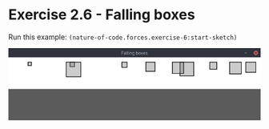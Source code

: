 # Exercise 2.6 - Falling boxes

Run this example: `(nature-of-code.forces.exercise-6:start-sketch)`

![Exercise 2.6 - Falling boxes](screenshots/Exercise%202.6%20-%20Falling%20boxes.gif)